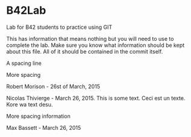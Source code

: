 # B42Lab
Lab for B42 students to practice using GIT

This has information that means nothing but you will need to use to complete the lab.
Make sure you know what information should be kept about this file. All of it should be contained in the commit itself. 

A spacing line

More spacing


Robert Morison - 26st of March, 2015

Nicolas Thivierge - March 26, 2015. This is some text. Ceci est un texte. Kore wa text desu.

More spacing information

Max Bassett - March 26, 2015

